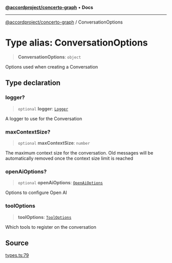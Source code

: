 [**@accordproject/concerto-graph**](../README.md) • **Docs**

***

[@accordproject/concerto-graph](../README.md) / ConversationOptions

# Type alias: ConversationOptions

> **ConversationOptions**: `object`

Options used when creating a Conversation

## Type declaration

### logger?

> `optional` **logger**: [`Logger`](Logger.md)

A logger to use for the Conversation

### maxContextSize?

> `optional` **maxContextSize**: `number`

The maximum context size for the conversation. Old messages
will be automatically removed once the context size limit is
reached

### openAiOptions?

> `optional` **openAiOptions**: [`OpenAiOptions`](OpenAiOptions.md)

Options to configure Open AI

### toolOptions

> **toolOptions**: [`ToolOptions`](ToolOptions.md)

Which tools to register on the conversation

## Source

[types.ts:79](https://github.com/accordproject/lab-concerto-graph/blob/bea41ec87924201b9fbf2eb7e09102b1acce5799/src/types.ts#L79)
